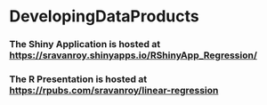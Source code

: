 # DevelopingDataProducts

### The Shiny Application is hosted at <https://sravanroy.shinyapps.io/RShinyApp_Regression/>
### The R Presentation is hosted at <https://rpubs.com/sravanroy/linear-regression>
